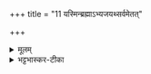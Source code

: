 +++
title = "11 यस्मिन्ब्रह्माऽभ्यजयथ्सर्वमेतत्"

+++
<details><summary>मूलम्</summary>

यस्मि॒न्ब्रह्मा॒ऽभ्यज॑य॒थ्सर्व॑मे॒तत् ।   
अ॒मुञ्च॑ लो॒कमि॒दमू॑ च॒ सर्व॑म् ।  
तन्नो॒ नख्ष॑त्रमभि॒जिद्वि॒जित्य॑ ।  
श्रिय॑न्दधा॒त्वहृ॑णीयमानम् ।  



</details>

<details><summary>भट्टभास्कर-टीका</summary>

11अभिजितः - यस्मिन्निति ॥ यस्मिन् अभिजिदाख्ये पुण्येनक्षत्रे ब्रह्मा अभ्यजयत् अभितः कार्त्स्येनाजयत् । अमुं च लोकं दिवं इदं च सर्वं पृथिव्यादिकं, ऊ इति निपातोऽनर्थकः पादपूरणार्थः । तत् अभिजिदाख्यं नक्षत्रं अस्मभ्यं विजित्य श्रियं दधातु ददातु । विजयपूर्विकां श्रियमित्यर्थः । यद्वा - जेतव्यान् जित्वा तत आदाय श्रियमस्यभ्यं ददातु । अहृणीयमानं अहीयमानं कुतश्चिदपि । हृणीङ् कण्ड्वादियगन्तः ॥


</details>

